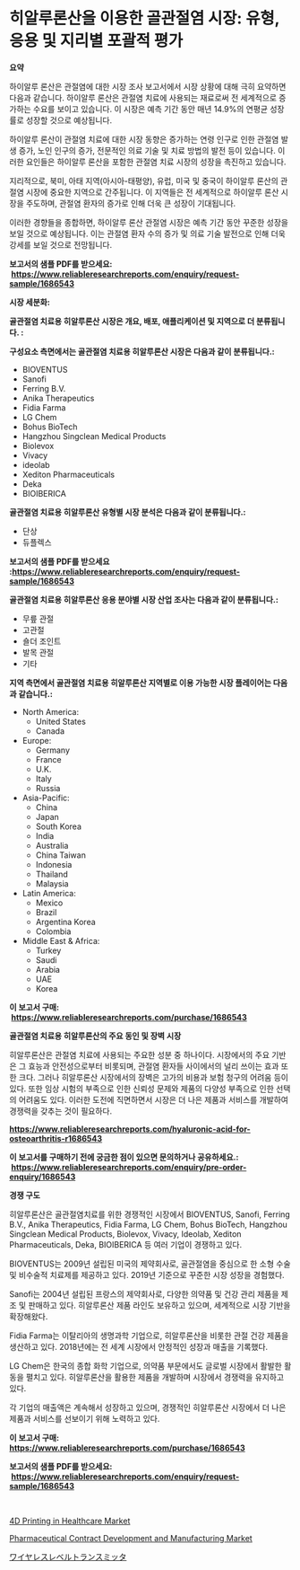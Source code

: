 <p><h1>히알루론산을 이용한 골관절염 시장: 유형, 응용 및 지리별 포괄적 평가</h1></p><p><strong>요약</strong></p>
<p><p>하이알루 론산은 관절염에 대한 시장 조사 보고서에서 시장 상황에 대해 극히 요약하면 다음과 같습니다. 하이알루 론산은 관절염 치료에 사용되는 재료로써 전 세계적으로 증가하는 수요를 보이고 있습니다. 이 시장은 예측 기간 동안 매년 14.9%의 연평균 성장률로 성장할 것으로 예상됩니다.</p><p>하이알루 론산이 관절염 치료에 대한 시장 동향은 증가하는 연령 인구로 인한 관절염 발생 증가, 노인 인구의 증가, 전문적인 의료 기술 및 치료 방법의 발전 등이 있습니다. 이러한 요인들은 하이알루 론산을 포함한 관절염 치료 시장의 성장을 촉진하고 있습니다.</p><p>지리적으로, 북미, 아태 지역(아시아-태평양), 유럽, 미국 및 중국이 하이알루 론산의 관절염 시장에 중요한 지역으로 간주됩니다. 이 지역들은 전 세계적으로 하이알루 론산 시장을 주도하며, 관절염 환자의 증가로 인해 더욱 큰 성장이 기대됩니다.</p><p>이러한 경향들을 종합하면, 하이알루 론산 관절염 시장은 예측 기간 동안 꾸준한 성장을 보일 것으로 예상됩니다. 이는 관절염 환자 수의 증가 및 의료 기술 발전으로 인해 더욱 강세를 보일 것으로 전망됩니다.</p></p>
<p><strong>보고서의 샘플 PDF를 받으세요: &nbsp;<a href="https://www.reliableresearchreports.com/enquiry/request-sample/1686543">https://www.reliableresearchreports.com/enquiry/request-sample/1686543</a></strong></p>
<p><strong>시장 세분화:</strong></p>
<p><strong> 골관절염 치료용 히알루론산 시장은 개요, 배포, 애플리케이션 및 지역으로 더 분류됩니다. :</strong></p>
<p><strong>구성요소 측면에서는 골관절염 치료용 히알루론산 시장은 다음과 같이 분류됩니다.:</strong></p>
<p><ul><li>BIOVENTUS</li><li>Sanofi</li><li>Ferring B.V.</li><li>Anika Therapeutics</li><li>Fidia Farma</li><li>LG Chem</li><li>Bohus BioTech</li><li>Hangzhou Singclean Medical Products</li><li>Biolevox</li><li>Vivacy</li><li>ideolab</li><li>Xediton Pharmaceuticals</li><li>Deka</li><li>BIOIBERICA</li></ul></p>
<p><strong> 골관절염 치료용 히알루론산 유형별 시장 분석은 다음과 같이 분류됩니다.:</strong></p>
<p><ul><li>단상</li><li>듀플렉스</li></ul></p>
<p><strong>보고서의 샘플 PDF를 받으세요 :<a href="https://www.reliableresearchreports.com/enquiry/request-sample/1686543">https://www.reliableresearchreports.com/enquiry/request-sample/1686543</a></strong></p>
<p><strong> 골관절염 치료용 히알루론산 응용 분야별 시장 산업 조사는 다음과 같이 분류됩니다.:</strong></p>
<p><ul><li>무릎 관절</li><li>고관절</li><li>숄더 조인트</li><li>발목 관절</li><li>기타</li></ul></p>
<p><strong>지역 측면에서 골관절염 치료용 히알루론산 지역별로 이용 가능한 시장 플레이어는 다음과 같습니다.:</strong></p>
<p><ul>
    <li>
        North America:
        <ul>
            <li>United States</li>
            <li>Canada</li>
        </ul>
    </li>
    <li>
        Europe:
        <ul>
            <li>Germany</li>
            <li>France</li>
            <li>U.K.</li>
            <li>Italy</li>
            <li>Russia</li>
        </ul>
    </li>
    <li>
        Asia-Pacific:
        <ul>
            <li>China</li>
            <li>Japan</li>
            <li>South Korea</li>
            <li>India</li>
            <li>Australia</li>
            <li>China Taiwan</li>
            <li>Indonesia</li>
            <li>Thailand</li>
            <li>Malaysia</li>
        </ul>
    </li>
    <li>
        Latin America:
        <ul>
            <li>Mexico</li>
            <li>Brazil</li>
            <li>Argentina Korea</li>
            <li>Colombia</li>
        </ul>
    </li>
    <li>
        Middle East & Africa:
        <ul>
            <li>Turkey</li>
            <li>Saudi</li>
            <li>Arabia</li>
            <li>UAE</li>
            <li>Korea</li>
        </ul>
    </li>
    </ul></p>
<p><strong>이 보고서 구매: &nbsp;<a href="https://www.reliableresearchreports.com/purchase/1686543">https://www.reliableresearchreports.com/purchase/1686543</a></strong></p>
<p><strong>골관절염 치료용 히알루론산의 주요 동인 및 장벽 시장</strong></p>
<p><p>히알루론산은 관절염 치료에 사용되는 주요한 성분 중 하나이다. 시장에서의 주요 기반은 그 효능과 안전성으로부터 비롯되며, 관절염 환자들 사이에서의 널리 쓰이는 효과 또한 크다. 그러나 히알루론산 시장에서의 장벽은 고가의 비용과 보험 청구의 어려움 등이 있다. 또한 임상 시험의 부족으로 인한 신뢰성 문제와 제품의 다양성 부족으로 인한 선택의 어려움도 있다. 이러한 도전에 직면하면서 시장은 더 나은 제품과 서비스를 개발하여 경쟁력을 갖추는 것이 필요하다.</p></p>
<p><strong><a href="https://www.reliableresearchreports.com/hyaluronic-acid-for-osteoarthritis-r1686543">https://www.reliableresearchreports.com/hyaluronic-acid-for-osteoarthritis-r1686543</a></strong></p>
<p><strong>이 보고서를 구매하기 전에 궁금한 점이 있으면 문의하거나 공유하세요.: &nbsp;<a href="https://www.reliableresearchreports.com/enquiry/pre-order-enquiry/1686543">https://www.reliableresearchreports.com/enquiry/pre-order-enquiry/1686543</a></strong></p>
<p><strong>경쟁 구도</strong></p>
<p><p>히알루론산은 골관절염치료를 위한 경쟁적인 시장에서 BIOVENTUS, Sanofi, Ferring B.V., Anika Therapeutics, Fidia Farma, LG Chem, Bohus BioTech, Hangzhou Singclean Medical Products, Biolevox, Vivacy, Ideolab, Xediton Pharmaceuticals, Deka, BIOIBERICA 등 여러 기업이 경쟁하고 있다. </p><p>BIOVENTUS는 2009년 설립된 미국의 제약회사로, 골관절염을 중심으로 한 소형 수술 및 비수술적 치료제를 제공하고 있다. 2019년 기준으로 꾸준한 시장 성장을 경험했다. </p><p>Sanofi는 2004년 설립된 프랑스의 제약회사로, 다양한 의약품 및 건강 관리 제품을 제조 및 판매하고 있다. 히알루론산 제품 라인도 보유하고 있으며, 세계적으로 시장 기반을 확장해왔다. </p><p>Fidia Farma는 이탈리아의 생명과학 기업으로, 히알루론산을 비롯한 관절 건강 제품을 생산하고 있다. 2018년에는 전 세계 시장에서 안정적인 성장과 매출을 기록했다. </p><p>LG Chem은 한국의 종합 화학 기업으로, 의약품 부문에서도 글로벌 시장에서 활발한 활동을 펼치고 있다. 히알루론산을 활용한 제품을 개발하며 시장에서 경쟁력을 유지하고 있다. </p><p>각 기업의 매출액은 계속해서 성장하고 있으며, 경쟁적인 히알루론산 시장에서 더 나은 제품과 서비스를 선보이기 위해 노력하고 있다.</p></p>
<p><strong>이 보고서 구매: &nbsp; <a href="https://www.reliableresearchreports.com/purchase/1686543">https://www.reliableresearchreports.com/purchase/1686543</a></strong></p>
<p><strong>보고서의 샘플 PDF를 받으세요: &nbsp;<a href="https://www.reliableresearchreports.com/enquiry/request-sample/1686543">https://www.reliableresearchreports.com/enquiry/request-sample/1686543</a></strong><strong></strong></p>
<p>&nbsp;</p>
<p><p><a href="https://github.com/Angelnienowdseej3e45z3p8c/Market-Research-Report-List-2/blob/main/4d-printing-in-healthcare-market.md">4D Printing in Healthcare Market</a></p><p><a href="https://github.com/brentleyjimmiealvaradoz4l1rea/Market-Research-Report-List-2/blob/main/pharmaceutical-contract-development-and-manufacturing-market.md">Pharmaceutical Contract Development and Manufacturing Market</a></p><p><a href="https://github.com/EstaSprer20231/Market-Research-Report-List-1/blob/main/541554424997.md">ワイヤレスレベルトランスミッタ</a></p></p>